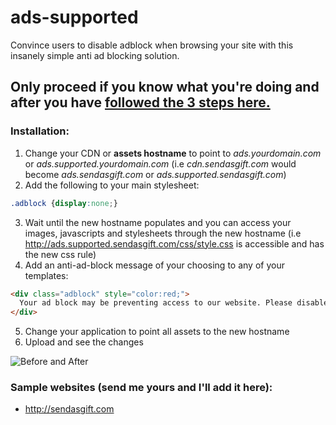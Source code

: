 # ads-supported
Convince users to disable adblock when browsing your site with this insanely simple anti ad blocking solution.

## Only proceed if you know what you're doing and after you have [followed the 3 steps here.](https://lugassy.net/anti-adblock-can-it-be-that-simple-df71914aa075)


### Installation:
1. Change your CDN or **assets hostname** to point to _ads.yourdomain.com_ or _ads.supported.yourdomain.com_ (i.e _cdn.sendasgift.com_ would become _ads.sendasgift.com_ or _ads.supported.sendasgift.com_)
2. Add the following to your main stylesheet:
```css
.adblock {display:none;}
```
3. Wait until the new hostname populates and you can access your images, javascripts and stylesheets through the new hostname (i.e http://ads.supported.sendasgift.com/css/style.css is accessible and has the new css rule)
4. Add an anti-ad-block message of your choosing to any of your templates:
```html
<div class="adblock" style="color:red;">
  Your ad block may be preventing access to our website. Please disable it :)
</div>
```
5. Change your application to point all assets to the new hostname
6. Upload and see the changes

![Before and After](https://raw.githubusercontent.com/opsclub/ads-supported/master/output_k9JbKf.gif)

### Sample websites (send me yours and I'll add it here):
* http://sendasgift.com
